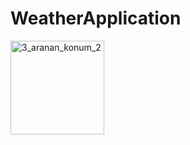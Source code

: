 # WeatherApplication
<img width="150" alt="3_aranan_konum_2" src="https://user-images.githubusercontent.com/57728209/142364146-fd263b83-7f31-4aae-a466-983541763754.png">
